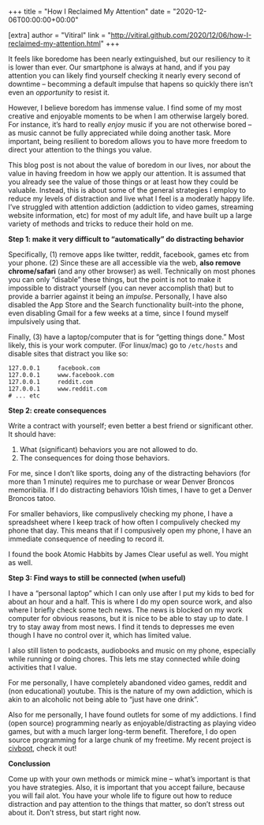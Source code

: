+++
title = "How I Reclaimed My Attention"
date = "2020-12-06T00:00:00+00:00"

[extra]
author = "Vitiral"
link = "http://vitiral.github.com/2020/12/06/how-I-reclaimed-my-attention.html"
+++
<p>It feels like boredome has been nearly extinguished, but our resiliency to it
is lower than ever. Our smartphone is always at hand, and if you pay attention
you can likely find yourself checking it nearly every second of downtime –
becomming a default impulse that hapens so quickly there isn’t even an
<em>opportunity</em> to resist it.</p>

<p>However, I believe boredom has immense value. I find some of my most creative
and enjoyable moments to be when I am otherwise largely bored. For instance,
it’s hard to really <em>enjoy</em> music if you are not otherwise bored – as music
cannot be fully appreciated while doing another task. More important, being
resilient to boredom allows you to have more freedom to direct your attention
to the things you value.</p>

<p>This blog post is not about the value of boredom in our lives, nor about the
value in having freedom in how we apply our attention. It is assumed that you
already see the value of those things or at least how they could be valuable.
Instead, this is about some of the general strategies I employ to reduce my
levels of distraction and live what I feel is a moderatly happy life.  I’ve
struggled with attention addiction (addiction to video games, streaming website
information, etc) for most of my adult life, and have built up a large variety
of methods and tricks to reduce their hold on me.</p>

<p><strong>Step 1: make it very difficult to “automatically” do distracting behavior</strong></p>

<p>Specifically, (1) remove apps like twitter, reddit, facebook, games etc from
your phone. (2) Since these are all accessible via the web, <strong>also remove
chrome/safari</strong> (and any other browser) as well. Technically on most phones you
can only “disable” these things, but the point is not to make it impossible to
distract yourself (you can never accomplish that) but to provide a barrier
against it being an <em>impulse</em>. Personally, I have also disabled the App Store
and the Search functionality built-into the phone, even disabling Gmail for a
few weeks at a time, since I found myself impulsively using that.</p>

<p>Finally, (3) have a laptop/computer that is for “getting things done.” Most
likely, this is your work computer. (For linux/mac) go to <code class="language-plaintext highlighter-rouge">/etc/hosts</code> and
disable sites that distract you like so:</p>

<div class="language-plaintext highlighter-rouge"><div class="highlight"><pre class="highlight"><code>127.0.0.1     facebook.com
127.0.0.1     www.facebook.com
127.0.0.1     reddit.com
127.0.0.1     www.reddit.com
# ... etc
</code></pre></div></div>

<p><strong>Step 2: create consequences</strong></p>

<p>Write a contract with yourself; even better a best friend or significant other.
It should have:</p>

<ol>
  <li>What (significant) behaviors you are not allowed to do.</li>
  <li>The consequences for doing those behaviors.</li>
</ol>

<p>For me, since I don’t like sports, doing any of the distracting behaviors (for
more than 1 minute) requires me to purchase or wear Denver Broncos memoribilia.
If I do distracting behaviors 10ish times, I have to get a Denver Broncos
tatoo.</p>

<p>For smaller behaviors, like compuslively checking my phone, I have a
spreadsheet where I keep track of how often I compulively checked my phone that
day. This means that if I compusively open my phone, I have an immediate
consequence of needing to record it.</p>

<p>I found the book Atomic Habbits by James Clear useful as well. You might as
well.</p>

<p><strong>Step 3: Find ways to still be connected (when useful)</strong></p>

<p>I have a “personal laptop” which I can only use after I put my kids to bed for
about an hour and a half. This is where I do my open source work, and also
where I briefly check some tech news. The news is blocked on my work computer
for obvious reasons, but it is nice to be able to stay up to date. I try to
stay away from most news. I find it tends to depresses me even though
I have no control over it, which has limited value.</p>

<p>I also still listen to podcasts, audiobooks and music on my phone, especially
while running or doing chores. This lets me stay connected while doing
activities that I value.</p>

<p>For me personally, I have completely abandoned video games, reddit and (non
educational) youtube. This is the nature of my own addiction, which is akin
to an alcoholic not being able to “just have one drink”.</p>

<p>Also for me personally, I have found outlets for some of my addictions. I find
(open source) programming nearly as enjoyable/distracting as playing video
games, but with a much larger long-term benefit. Therefore, I do open source
programming for a large chunk of my freetime. My recent project is
<a href="https://civboot.org">civboot</a>, check it out!</p>

<p><strong>Conclussion</strong></p>

<p>Come up with your own methods or mimick mine – what’s important is that you
have strategies. Also, it is important that you accept failure, because you
will fail alot. You have your whole life to figure out how to reduce
distraction and pay attention to the things that matter, so don’t stress out
about it. Don’t stress, but start right now.</p>